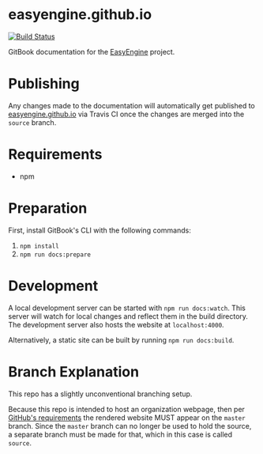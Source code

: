 # easyengine.github.io

[![Build Status](https://travis-ci.org/easyengine/easyengine.github.io.svg?branch=source)](https://travis-ci.org/easyengine/easyengine.github.io)

GitBook documentation for the [EasyEngine](https://easyengine.io) project.

# Publishing

Any changes made to the documentation will automatically get published to [easyengine.github.io](https://easyengine.github.io)
via Travis CI once the changes are merged into the `source` branch.

# Requirements

* npm

# Preparation

First, install GitBook's CLI with the following commands:

1. `npm install`
2. `npm run docs:prepare`

# Development

A local development server can be started with `npm run docs:watch`. This server
will watch for local changes and reflect them in the build directory. The
development server also hosts the website at `localhost:4000`.

Alternatively, a static site can be built by running `npm run docs:build`.

# Branch Explanation

This repo has a slightly unconventional branching setup.

Because this repo is intended to host an organization webpage, then per
[GitHub's requirements](https://help.github.com/articles/user-organization-and-project-pages/)
the rendered website MUST appear on the `master` branch. Since the `master`
branch can no longer be used to hold the source, a separate branch must be made
for that, which in this case is called `source`.
